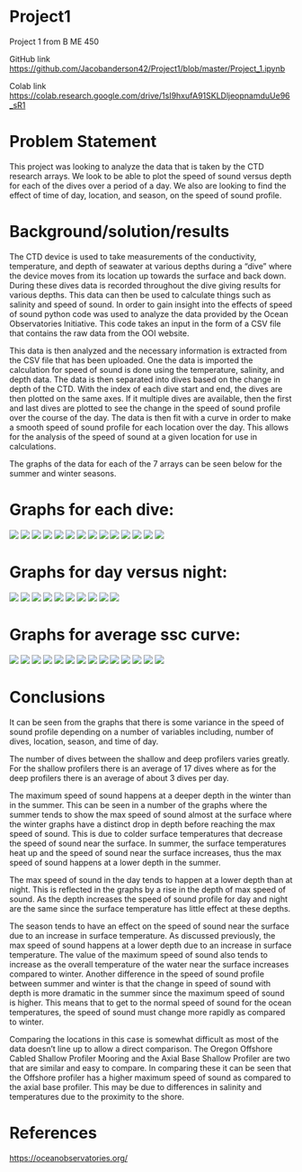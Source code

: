 # Project1

Project 1 from B ME 450

GitHub link
https://github.com/Jacobanderson42/Project1/blob/master/Project_1.ipynb

Colab link
https://colab.research.google.com/drive/1sI9hxufA91SKLDljeopnamduUe96_sR1

# Problem Statement

This project was looking to analyze the data that is taken by the CTD research arrays. We look to be able to plot 
the speed of sound versus depth for each of the dives over a period of a day. We also are looking to find the effect 
of time of day, location, and season, on the speed of sound profile.

# Background/solution/results

The CTD device is used to take measurements of the conductivity, temperature, and depth of seawater at various depths during a
“dive” where the device moves from its location up towards the surface and back down. During these dives data is recorded throughout
the dive giving results for various depths. This data can then be used to calculate things such as salinity and speed of sound.
In order to gain insight into the effects of speed of sound python code was used to analyze the data provided by the Ocean
Observatories Initiative. This code takes an input in the form of a CSV file that contains the raw data from the OOI website. 

This data is then analyzed and the necessary information is extracted from the CSV file that has been uploaded. One the data is
imported the calculation for speed of sound is done using the temperature, salinity, and depth data. The data is then separated 
into dives based on the change in depth of the CTD. With the index of each dive start and end, the dives are then plotted on the 
same axes. If it multiple dives are available, then the first and last dives are plotted to see the change in the speed of sound
profile over the course of the day. The data is then fit with a curve in order to make a smooth speed of sound profile for each 
location over the day. This allows for the analysis of the speed of sound at a given location for use in calculations.
	
The graphs of the data for each of the 7 arrays can be seen below for the summer and winter seasons.
# Graphs for each dive:
![](https://github.com/Jacobanderson42/Project1/blob/master/Images/Dives/AxialDeep_Summer_Dives.png)
![](https://github.com/Jacobanderson42/Project1/blob/master/Images/Dives/AxialDeep_Winter_Dives.png)
![](https://github.com/Jacobanderson42/Project1/blob/master/Images/Dives/AxialShallow_Summer_Dives.png)
![](https://github.com/Jacobanderson42/Project1/blob/master/Images/Dives/AxialShallow_Winter_Dives.png)
![](https://github.com/Jacobanderson42/Project1/blob/master/Images/Dives/OregonOffshoreDeep_Summer_Dives.png)
![](https://github.com/Jacobanderson42/Project1/blob/master/Images/Dives/OregonOffshoreDeep_Winter_Dives.png)
![](https://github.com/Jacobanderson42/Project1/blob/master/Images/Dives/OregonOffshoreShallow_Summer_Dives.png)
![](https://github.com/Jacobanderson42/Project1/blob/master/Images/Dives/OregonOffshoreShallow_Winter_Dives.png)
![](https://github.com/Jacobanderson42/Project1/blob/master/Images/Dives/OregonShelf_Summer_Dives.png)
![](https://github.com/Jacobanderson42/Project1/blob/master/Images/Dives/OregonShelf_Winter_Dives.png)
![](https://github.com/Jacobanderson42/Project1/blob/master/Images/Dives/OregonSlopeDeep_Summer_Dives.png)
![](https://github.com/Jacobanderson42/Project1/blob/master/Images/Dives/OregonSlopeDeep_Winter_Dives.png)
![](https://github.com/Jacobanderson42/Project1/blob/master/Images/Dives/OregonSlopeShallow_Summer_Dives.png)
![](https://github.com/Jacobanderson42/Project1/blob/master/Images/Dives/OregonSlopeShallow_Winter_Dives.png)

# Graphs for day versus night:
![](https://github.com/Jacobanderson42/Project1/blob/master/Images/Day%20vs%20Night/AxialDeep_Summer_DayvsNight.png)
![](https://github.com/Jacobanderson42/Project1/blob/master/Images/Day%20vs%20Night/AxialDeep_Winter_DayvsNight.png)
![](https://github.com/Jacobanderson42/Project1/blob/master/Images/Day%20vs%20Night/AxialShallow_Summer_DayvsNight.png)
![](https://github.com/Jacobanderson42/Project1/blob/master/Images/Day%20vs%20Night/AxialShallow_Winter_DayvsNight.png)
![](https://github.com/Jacobanderson42/Project1/blob/master/Images/Day%20vs%20Night/OregonOffshoreDeep_Winter_DayvsNight.png)
![](https://github.com/Jacobanderson42/Project1/blob/master/Images/Day%20vs%20Night/OregonOffshoreShallow_Summer_DayvsNight.png)
![](https://github.com/Jacobanderson42/Project1/blob/master/Images/Day%20vs%20Night/OregonOffshoreShallow_Winter_DayvsNight.png)
![](https://github.com/Jacobanderson42/Project1/blob/master/Images/Day%20vs%20Night/OregonSlopeDeep_Summer_DayvsNight.png)
![](https://github.com/Jacobanderson42/Project1/blob/master/Images/Day%20vs%20Night/OregonSlopeShallow_Summer_DayvsNight.png)
![](https://github.com/Jacobanderson42/Project1/blob/master/Images/Day%20vs%20Night/OregonSlopeShallow_Winter_DayvsNight.png)

# Graphs for average ssc curve:
![](https://github.com/Jacobanderson42/Project1/blob/master/Images/Average/AxialDeep_Summer_Average.png)
![](https://github.com/Jacobanderson42/Project1/blob/master/Images/Average/AxialDeep_Winter_Average.png)
![](https://github.com/Jacobanderson42/Project1/blob/master/Images/Average/AxialShallow_Summer_Average.png)
![](https://github.com/Jacobanderson42/Project1/blob/master/Images/Average/AxialShallow_Winter_Average.png)
![](https://github.com/Jacobanderson42/Project1/blob/master/Images/Average/OregonOffshoreDeep_Summer_Avereage.png)
![](https://github.com/Jacobanderson42/Project1/blob/master/Images/Average/OregonOffshoreDeep_Winter_Avereage.png)
![](https://github.com/Jacobanderson42/Project1/blob/master/Images/Average/OregonOffshoreShallow_Summer_Avereage.png)
![](https://github.com/Jacobanderson42/Project1/blob/master/Images/Average/OregonOffshoreShallow_Winter_Avereage.png)
![](https://github.com/Jacobanderson42/Project1/blob/master/Images/Average/OregonShelf_Summer_Avereage.png)
![](https://github.com/Jacobanderson42/Project1/blob/master/Images/Average/OregonShelf_Winter_Avereage.png)
![](https://github.com/Jacobanderson42/Project1/blob/master/Images/Average/OregonSlopeDeep_Summer_Avereage.png)
![](https://github.com/Jacobanderson42/Project1/blob/master/Images/Average/OregonSlopeDeep_Winter_Avereage.png)
![](https://github.com/Jacobanderson42/Project1/blob/master/Images/Average/OregonSlopeShallow_Summer_Avereage.png)
![](https://github.com/Jacobanderson42/Project1/blob/master/Images/Average/OregonSlopeShallow_Winter_Avereage.png)

# Conclusions
It can be seen from the graphs that there is some variance in the speed of sound profile depending on a number of variables
including, number of dives, location, season, and time of day.

The number of dives between the shallow and deep profilers varies greatly. For the shallow profilers there is an average of 
17 dives where as for the deep profilers there is an average of about 3 dives per day.
	
The maximum speed of sound happens at a deeper depth in the winter than in the summer. This can be seen in a number of the 
graphs where the summer tends to show the max speed of sound almost at the surface where the winter graphs have a distinct drop 
in depth before reaching the max speed of sound. This is due to colder surface temperatures that decrease the speed of sound 
near the surface. In summer, the surface temperatures heat up and the speed of sound near the surface increases, thus the max 
speed of sound happens at a lower depth in the summer.
	
The max speed of sound in the day tends to happen at a lower depth than at night. This is reflected in the graphs by a 
rise in the depth of max speed of sound. As the depth increases the speed of sound profile for day and night are the 
same since the surface temperature has little effect at these depths.

The season tends to have an effect on the speed of sound near the surface due to an increase in surface temperature. As 
discussed previously, the max speed of sound happens at a lower depth due to an increase in surface temperature. The value 
of the maximum speed of sound also tends to increase as the overall temperature of the water near the surface increases 
compared to winter. Another difference in the speed of sound profile between summer and winter is that the change in speed 
of sound with depth is more dramatic in the summer since the maximum speed of sound is higher. This means that to get to 
the normal speed of sound for the ocean temperatures, the speed of sound must change more rapidly as compared to winter.


Comparing the locations in this case is somewhat difficult as most of the data doesn’t line up to allow a direct comparison. 
The Oregon Offshore Cabled Shallow Profiler Mooring and the Axial Base Shallow Profiler are two that are similar and easy to 
compare. In comparing these it can be seen that the Offshore profiler has a higher maximum speed of sound as compared to the 
axial base profiler. This may be due to differences in salinity and temperatures due to the proximity to the shore.

# References
https://oceanobservatories.org/
